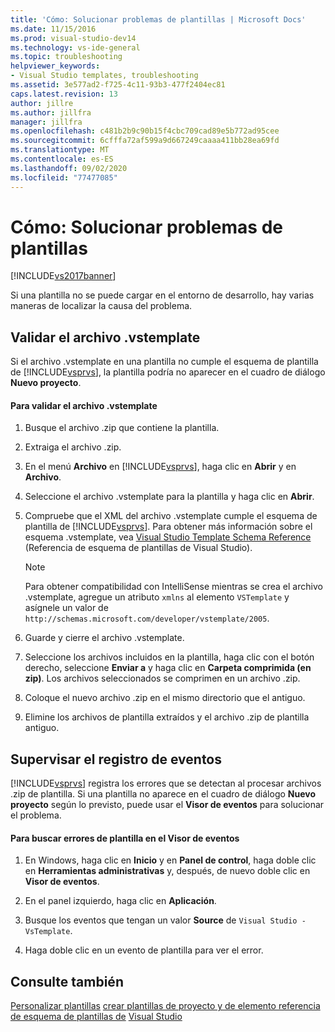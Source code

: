 ```yaml
---
title: 'Cómo: Solucionar problemas de plantillas | Microsoft Docs'
ms.date: 11/15/2016
ms.prod: visual-studio-dev14
ms.technology: vs-ide-general
ms.topic: troubleshooting
helpviewer_keywords:
- Visual Studio templates, troubleshooting
ms.assetid: 3e577ad2-f725-4c11-93b3-477f2404ec81
caps.latest.revision: 13
author: jillre
ms.author: jillfra
manager: jillfra
ms.openlocfilehash: c481b2b9c90b15f4cbc709cad89e5b772ad95cee
ms.sourcegitcommit: 6cfffa72af599a9d667249caaaa411bb28ea69fd
ms.translationtype: MT
ms.contentlocale: es-ES
ms.lasthandoff: 09/02/2020
ms.locfileid: "77477085"
---
```

# <a name="how-to-troubleshoot-templates"></a>Cómo: Solucionar problemas de plantillas
[!INCLUDE[vs2017banner](../includes/vs2017banner.md)]

Si una plantilla no se puede cargar en el entorno de desarrollo, hay varias maneras de localizar la causa del problema.

## <a name="validating-the-vstemplate-file"></a>Validar el archivo .vstemplate
 Si el archivo .vstemplate en una plantilla no cumple el esquema de plantilla de [!INCLUDE[vsprvs](../includes/vsprvs-md.md)], la plantilla podría no aparecer en el cuadro de diálogo **Nuevo proyecto**.

#### <a name="to-validate-the-vstemplate-file"></a>Para validar el archivo .vstemplate

1. Busque el archivo .zip que contiene la plantilla.

2. Extraiga el archivo .zip.

3. En el menú **Archivo** en [!INCLUDE[vsprvs](../includes/vsprvs-md.md)], haga clic en **Abrir** y en **Archivo**.

4. Seleccione el archivo .vstemplate para la plantilla y haga clic en **Abrir**.

5. Compruebe que el XML del archivo .vstemplate cumple el esquema de plantilla de [!INCLUDE[vsprvs](../includes/vsprvs-md.md)]. Para obtener más información sobre el esquema .vstemplate, vea [Visual Studio Template Schema Reference](../extensibility/visual-studio-template-schema-reference.md) (Referencia de esquema de plantillas de Visual Studio).

    > [!NOTE]
    > Para obtener compatibilidad con IntelliSense mientras se crea el archivo .vstemplate, agregue un atributo `xmlns` al elemento `VSTemplate` y asígnele un valor de `http://schemas.microsoft.com/developer/vstemplate/2005`.

6. Guarde y cierre el archivo .vstemplate.

7. Seleccione los archivos incluidos en la plantilla, haga clic con el botón derecho, seleccione **Enviar a** y haga clic en **Carpeta comprimida (en zip)**. Los archivos seleccionados se comprimen en un archivo .zip.

8. Coloque el nuevo archivo .zip en el mismo directorio que el antiguo.

9. Elimine los archivos de plantilla extraídos y el archivo .zip de plantilla antiguo.

## <a name="monitoring-the-event-log"></a>Supervisar el registro de eventos
 [!INCLUDE[vsprvs](../includes/vsprvs-md.md)] registra los errores que se detectan al procesar archivos .zip de plantilla. Si una plantilla no aparece en el cuadro de diálogo **Nuevo proyecto** según lo previsto, puede usar el **Visor de eventos** para solucionar el problema.

#### <a name="to-locate-template-errors-in-event-viewer"></a>Para buscar errores de plantilla en el Visor de eventos

1. En Windows, haga clic en **Inicio** y en **Panel de control**, haga doble clic en **Herramientas administrativas** y, después, de nuevo doble clic en **Visor de eventos**.

2. En el panel izquierdo, haga clic en **Aplicación**.

3. Busque los eventos que tengan un valor **Source** de `Visual Studio - VsTemplate`.

4. Haga doble clic en un evento de plantilla para ver el error.

## <a name="see-also"></a>Consulte también
 [Personalizar plantillas](../ide/customizing-project-and-item-templates.md) [crear plantillas de proyecto y de elemento referencia de esquema de plantillas de](../ide/creating-project-and-item-templates.md) [Visual Studio](../extensibility/visual-studio-template-schema-reference.md)
